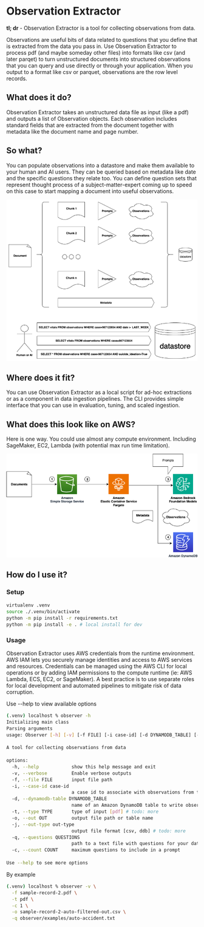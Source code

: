 # Observation Extractor

<b>tl; dr</b> - Observation Extractor is a tool for collecting observations from data. 

Observations are useful bits of data related to questions that you define that is extracted from the data you pass in. 
Use Observation Extractor to process pdf (and maybe someday other files) into formats like csv (and later parqet) to turn unstructured
documents into structured observations that you can query and use directly or through your application. When you output to a format like csv or parquet, observations are the row level records.

## What does it do?

Observation Extractor takes an unstructured data file as input (like a pdf) and outputs a list of Observation objects. Each observation 
includes standard fields that are extracted from the document together with metadata like the document name and page number. 

## So what?

You can populate observations into a datastore and make them available to your human and AI users. They can be queried based on metadata like date and the specific questions they relate too. You can define question sets that represent thought process of a subject-matter-expert coming up to speed on this case to start mapping a document into useful observations.

![Diagram shows a document split into chunks the processed into observations and put in a datastore.](./assets/Observer2.png "Use Case")

## Where does it fit?

You can use Observation Extractor as a local script for ad-hoc extractions or as a component in data ingestion pipelines. The CLI 
provides simple interface that you can use in evaluation, tuning, and scaled ingestion.

## What does this look like on AWS?

Here is one way. You could use almost any compute environment. Including SageMaker, EC2, Lambda (with potential max run time limitation).

![Scaled Ingestion Example](./assets/Observer.png "Example - Scaled Ingestion")

## How do I use it?

### Setup
```bash
virtualenv .venv
source ./.venv/bin/activate
python -m pip install -r requirements.txt
python -m pip install -e . # local install for dev
```

### Usage

Observation Extractor uses AWS credentials from the runtime environment. AWS IAM lets you securely manage identities and access to AWS services and resources. Credentials can be managed using the AWS CLI for local operations or by adding IAM permissions to the compute runtime (ie: AWS Lambda, ECS, EC2, or SageMaker). A best practice is to use separate roles for local development and automated pipelines to mitigate risk of data corruption.

Use --help to view available options

```bash
(.venv) localhost % observer -h
Initializing main class
Parsing arguments
usage: Observer [-h] [-v] [-f FILE] [-i case-id] [-d DYNAMODB_TABLE] [-t TYPE] [-o OUT] [-j out-type] [-q QUESTIONS] [-c COUNT]

A tool for collecting observations from data

options:
  -h, --help            show this help message and exit
  -v, --verbose         Enable verbose outputs
  -f, --file FILE       input file path
  -i, --case-id case-id
                        a case id to associate with observations from this document
  -d, --dynamodb-table DYNAMODB_TABLE
                        name of an Amazon DynamoDB table to write observations to
  -t, --type TYPE       type of input [pdf] # todo: more
  -o, --out OUT         output file path or table name
  -j, --out-type out-type
                        output file format [csv, ddb] # todo: more
  -q, --questions QUESTIONS
                        path to a text file with questions for your data
  -c, --count COUNT     maximum questions to include in a prompt

Use --help to see more options

```

By example

```bash
(.venv) localhost % observer -v \
  -f sample-record-2.pdf \
  -t pdf \
  -c 1 \
  -o sample-record-2-auto-filtered-out.csv \
  -q observer/examples/auto-accident.txt
```